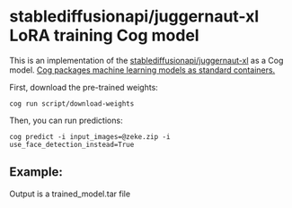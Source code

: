 # stablediffusionapi/juggernaut-xl LoRA training Cog model

This is an implementation of the [stablediffusionapi/juggernaut-xl](https://huggingface.co/stablediffusionapi/juggernaut-xl) as a Cog model. [Cog packages machine learning models as standard containers.](https://github.com/replicate/cog)

First, download the pre-trained weights:

    cog run script/download-weights

Then, you can run predictions:

    cog predict -i input_images=@zeke.zip -i use_face_detection_instead=True

## Example:

Output is a trained_model.tar file